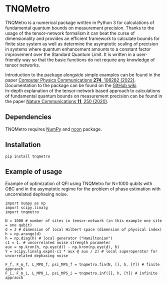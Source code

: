 # TNQMetro

TNQMetro is a numerical package written in Python 3 for calculations of fundamental quantum bounds on measurement precision. Thanks to the usage of the tensor-network formalism it can beat the curse of dimensionality and provides an efficient framework to calculate bounds for finite size system as well as determine the asymptotic scaling of precision in systems where quantum enhancement amounts to a constant factor improvement over the Standard Quantum Limit. It is written in a user-friendly way so that the basic functions do not require any knowledge of tensor networks.

Introduction to the package alongside simple examples can be found in the paper [Computer Physics Communications **274**, 108282 (2022)](https://doi.org/10.1016/j.cpc.2021.108282).  
Documentation to the package can be found on the [GitHub wiki](https://github.com/kchabuda/TNQMetro/wiki).  
In-depth explanation of the tensor-network based approach to calculations of fundamental quantum bounds on measurement precision can be found in the paper [Nature Communications **11**, 250 (2020)](https://doi.org/10.1038/s41467-019-13735-9).

## Dependencies

TNQMetro requires [NumPy](https://github.com/numpy/numpy) and [ncon](https://github.com/mhauru/ncon) package.

## Installation

`pip install tnqmetro`

## Example of usage

Example of optimization of QFI using TNQMetro for N=1000 qubits with OBC and in the asymptotic regime for the problem of phase estimation with uncorrelated dephasing noise.

```
import numpy as np
import scipy.linalg
import tnqmetro

N = 1000 # number of sites in tensor-network (in this example one site = one qubit)
d = 2 # dimension of local Hilbert space (dimension of physical index)
h = np.arange(d)
h = np.diag(h) # local generator ("Hamiltonian")
c1 = 1. # uncorrelated noise strength parameter
aux = np.kron(h, np.eye(d)) - np.kron(np.eye(d), h)
Y = scipy.linalg.expm(-c1 * aux @ aux / 2) # local superoperator for uncorrelated dephasing noise

F_f, F_m_f, L_MPO_f, psi_MPS_f = tnqmetro.fin(N, [], h, [Y]) # finite appraoch
F_i, F_m_i, L_MPO_i, psi_MPS_i = tnqmetro.inf([], h, [Y]) # infinite appraoch
```